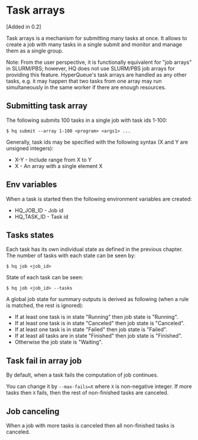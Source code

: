 
# Task arrays

[Added in 0.2]

Task arrays is a mechanism for submitting many tasks at once.
It allows to create a job with many tasks in a single submit and monitor and manage them as a single group.

Note: From the user perspective, it is functionally equivalent for "job arrays" in SLURM/PBS; however, HQ does not use SLURM/PBS job arrays for providing this feature.
HyperQueue's task arrays are handled as any other tasks, e.g. it may happen that two tasks from one array may run simultaneously in the same worker if there are enough resources.


## Submitting task array

The following submits 100 tasks in a single job with task ids 1-100:

``$ hq submit --array 1-100 <program> <args1> ...``

Generally, task ids may be specified with the following syntax (X and Y are unsigned integers):

* X-Y - Include range from X to Y
* X - An array with a single element X

## Env variables

When a task is started then the following environment variables are created:

* HQ_JOB_ID - Job id
* HQ_TASK_ID - Task id


## Tasks states

Each task has its own individual state as defined in the previous chapter.
The number of tasks with each state can be seen by:

``$ hq job <job_id>``

State of each task can be seen:

``$ hq job <job_id> --tasks``

A global job state for summary outputs is derived as following (when a rule is matched, the rest is ignored):

* If at least one task is in state "Running" then job state is "Running".
* If at least one task is in state "Canceled" then job state is "Canceled".
* If at least one task is in state "Failed" then job state is "Failed".
* If at least all tasks are in state "Finished" then job state is "Finished".
* Otherwise the job state is "Waiting".


## Task fail in array job

By default, when a task fails the computation of job continues.

You can change it by ``--max-fails=X`` where ``X`` is non-negative integer.
If more tasks then ``X`` fails, then the rest of non-finished tasks are canceled.

## Job canceling

When a job with more tasks is canceled then all non-finished tasks is canceled.